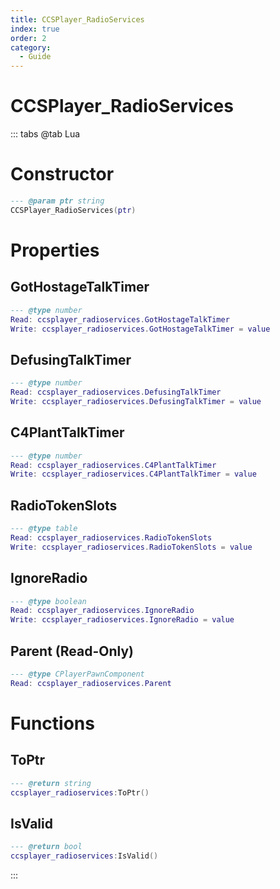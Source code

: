 ```yaml
---
title: CCSPlayer_RadioServices
index: true
order: 2
category:
  - Guide
---
```


# CCSPlayer_RadioServices

::: tabs
@tab Lua
# Constructor
```lua
--- @param ptr string
CCSPlayer_RadioServices(ptr)
```
# Properties
## GotHostageTalkTimer 
```lua
--- @type number
Read: ccsplayer_radioservices.GotHostageTalkTimer
Write: ccsplayer_radioservices.GotHostageTalkTimer = value
```
## DefusingTalkTimer 
```lua
--- @type number
Read: ccsplayer_radioservices.DefusingTalkTimer
Write: ccsplayer_radioservices.DefusingTalkTimer = value
```
## C4PlantTalkTimer 
```lua
--- @type number
Read: ccsplayer_radioservices.C4PlantTalkTimer
Write: ccsplayer_radioservices.C4PlantTalkTimer = value
```
## RadioTokenSlots 
```lua
--- @type table
Read: ccsplayer_radioservices.RadioTokenSlots
Write: ccsplayer_radioservices.RadioTokenSlots = value
```
## IgnoreRadio 
```lua
--- @type boolean
Read: ccsplayer_radioservices.IgnoreRadio
Write: ccsplayer_radioservices.IgnoreRadio = value
```
## Parent (Read-Only)
```lua
--- @type CPlayerPawnComponent
Read: ccsplayer_radioservices.Parent
```
# Functions
## ToPtr
```lua
--- @return string
ccsplayer_radioservices:ToPtr()
```
## IsValid
```lua
--- @return bool
ccsplayer_radioservices:IsValid()
```

:::